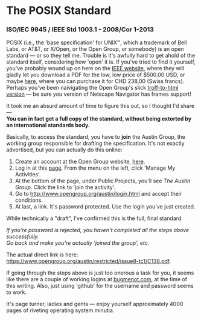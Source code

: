 # The POSIX Standard
### ISO/IEC 9945 / IEEE Std 1003.1 - 2008/Cor 1-2013

POSIX (i.e., the 'base specification' for UNIX™, which a trademark of Bell Labs, or
AT&T, or X/Open, or the Open Group, or somebody) is an open standard —
or so they tell me. Trouble is it's awfully hard to get ahold of the
standard itself, considering how 'open' it is. If you've tried to find it yourself,
you've probably wound up on here on the [IEEE website](http://ieeexplore.ieee.org/xpl/articleDetails.jsp?arnumber=6506091), where
they will gladly let you download a PDF for the low, low price of $500.00 USD, or maybe [here](http://www.iso.org/iso/iso_catalogue/catalogue_tc/catalogue_detail.htm?csnumber=50516), where you can purchase it for CHD 238,00 (Swiss francs). Perhaps you've been naivigating the Open Group's slick [troff-to-html version](http://pubs.opengroup.org/onlinepubs/9699919799) — be sure you version of Netscape Navigator has frames support!

It took me an absurd amount of time to figure this out, so I thought I'd share —   
**You can in fact get a full copy of the standard, without being extorted by an international standards body.**

Basically, to access the standard, you have to **join** the Austin Group, the working group responsible for drafting the specification.
It's not exactly advertised, but you can actually do this online: 
  1. Create an account at the Open Group website, [here](https://www2.opengroup.org/ogsys/common/createIndividual.html).  
  2. Log in at this [page](https://collaboration.opengroup.org/operational/portal.php). From the menu on the left, click 'Manage My Activities'.
  3. At the bottom of the page, under Public Projects, you'll see _The Austin Group_. Click the link to 'join the activity'.
  4. Go to http://www.opengroup.org/austin/login.html and accept their conditions.
  5. At last, a link. It's password protected. Use the login you've just created.

While technically a "draft", I've confirmed this is the full, final standard.

_If you're password is rejected, you haven't completed all the steps above successfully._  
_Go back and make you're actually 'joined the group', etc._

The actual direct link is here:  
https://www.opengroup.org/austin/restricted/issue8-tc1/C138.pdf.


If going through the steps above is just too onerous a task for you, it seems like there are a couple of working logins at [bugmenot.com](http://bugmenot.com), at the time of this writing. Also, just using 'github' for the username and password seems to work.

It's page turner, ladies and gents — enjoy yourself approximately 4000 pages of riveting operating system minutia. 


